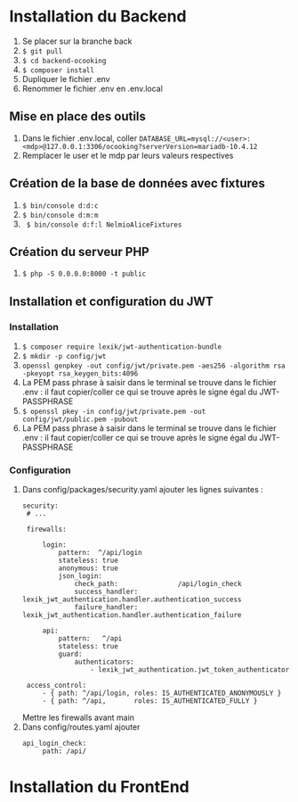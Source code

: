 # Installation du Backend

1. Se placer sur la branche back
2. ``` $ git pull ```
3. ``` $ cd backend-ocooking ```
4. ``` $ composer install ```
5. Dupliquer le fichier .env
6. Renommer le fichier .env en .env.local

## Mise en place des outils
1. Dans le fichier .env.local, coller ``` DATABASE_URL=mysql://<user>:<mdp>@127.0.0.1:3306/ocooking?serverVersion=mariadb-10.4.12 ```
2. Remplacer le user et le mdp par leurs valeurs respectives

## Création de la base de données avec fixtures
1. ``` $ bin/console d:d:c ```
2. ``` $ bin/console d:m:m ```
3. ``` $ bin/console d:f:l NelmioAliceFixtures```

## Création du serveur PHP
1. ``` $ php -S 0.0.0.0:8000 -t public ```

## Installation et configuration du JWT

### Installation
1. ``` $ composer require lexik/jwt-authentication-bundle ```
2. ``` $ mkdir -p config/jwt ```
3. ``` openssl genpkey -out config/jwt/private.pem -aes256 -algorithm rsa -pkeyopt rsa_keygen_bits:4096 ```
4. La PEM pass phrase à saisir dans le terminal se trouve dans le fichier .env : il faut copier/coller ce qui se trouve après le signe égal du JWT-PASSPHRASE
5. ``` $ openssl pkey -in config/jwt/private.pem -out config/jwt/public.pem -pubout ```
6. La PEM pass phrase à saisir dans le terminal se trouve dans le fichier .env : il faut copier/coller ce qui se trouve après le signe égal du JWT-PASSPHRASE

### Configuration
1. Dans config/packages/security.yaml ajouter les lignes suivantes :
   ```
   security:
    # ...
    
    firewalls:

        login:
            pattern:  ^/api/login
            stateless: true
            anonymous: true
            json_login:
                check_path:               /api/login_check
                success_handler:          lexik_jwt_authentication.handler.authentication_success
                failure_handler:          lexik_jwt_authentication.handler.authentication_failure

        api:
            pattern:   ^/api
            stateless: true
            guard:
                authenticators:
                    - lexik_jwt_authentication.jwt_token_authenticator

    access_control:
        - { path: ^/api/login, roles: IS_AUTHENTICATED_ANONYMOUSLY }
        - { path: ^/api,       roles: IS_AUTHENTICATED_FULLY }

   ```
   Mettre les firewalls avant main
2. Dans config/routes.yaml ajouter
   ``` 
   api_login_check:
        path: /api/

   ```

# Installation du FrontEnd

